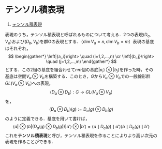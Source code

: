 # テンソル積表現

1. [テンソル積表現](#テンソル積表現)

表現のうち，テンソル積表現と呼ばれるものについて考える．2つの表現$(D_a,V_a)$および$(D_b,V_b)$を群Gの表現とする．（$\dim{V_a} = n, \dim{V_b} = m$）表現の基底はそれぞれ，
$$
\begin{gather*}
    \left|{a_i}\right> \quad (i=1,2,…,n) \cr
    \left|{b_j}\right> \quad (j=1,2,…,m)
\end{gather*}
$$
とする．この2組の基底を組合わせて$nm$個の基底$\left|{a_i}\right> ⊗ \left|{b_j}\right>$を作った時，その基底は空間$V_a ⊗ V_b$を構築する．このとき，$G$から$V_a ⊗ V_b$での一般線形群$GL(V_a ⊗ V_b)$への表現，
$$
\begin{equation*}
    (D_a ⊗ D_b):G → GL(V_a ⊗ V_b)
\end{equation*}
$$
を，
$$
\begin{equation*}
    (D_a ⊗ D_b)(g) := D_a(g) ⊗ D_b(g)
\end{equation*}
$$
のように定義できる．基底を用いて書けば，
$$
\begin{equation*}
    \left<{a}\right|⊗\left<{b}\right|\left(D_a(g) ⊗ D_b(g)\right)\left|{a'}\right>⊗\left|{b'}\right> = \left<{a\mid D_a(g) \mid a'}\right>\left<{b\mid D_b(g) \mid b'}\right>
\end{equation*}
$$
これを**テンソル積表現**と呼び，テンソル積表現を作ることによりより高い次元の表現を作ることができる．
